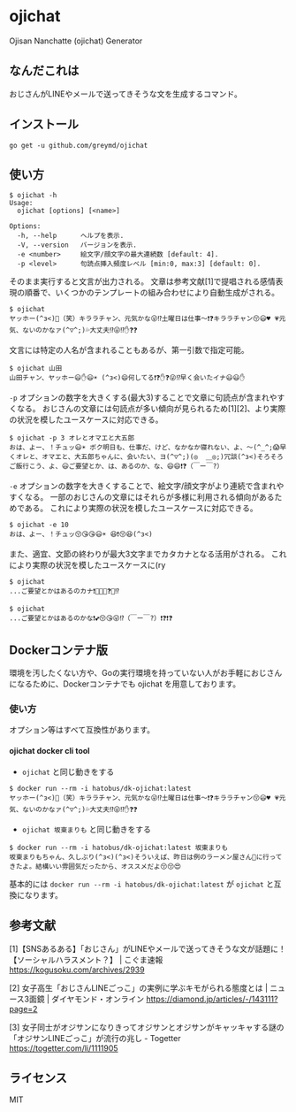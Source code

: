 # ojichat

Ojisan Nanchatte (ojichat) Generator

## なんだこれは
おじさんがLINEやメールで送ってきそうな文を生成するコマンド。

## インストール

```
go get -u github.com/greymd/ojichat
```

## 使い方

```
$ ojichat -h
Usage:
  ojichat [options] [<name>]

Options:
  -h, --help      ヘルプを表示.
  -V, --version   バージョンを表示.
  -e <number>     絵文字/顔文字の最大連続数 [default: 4].
  -p <level>      句読点挿入頻度レベル [min:0, max:3] [default: 0].
```

そのまま実行すると文言が出力される。
文章は参考文献[1]で提唱される感情表現の順番で、いくつかのテンプレートの組み合わせにより自動生成がされる。

```
$ ojichat
ヤッホー(^з<)🎵（笑）キララチャン、元気かな😜⁉️土曜日は仕事〜❗❓キララチャン😚😃♥ 💗元気、ないのかなァ(^▽^;)💦大丈夫⁉😜⁉️✋❓❓
```

文言には特定の人名が含まれることもあるが、第一引数で指定可能。

```
$ ojichat 山田
山田チャン、ヤッホー😃✋😃☀ (^з<)😄何してる❗❓✋❓😜⁉️早く会いたイナ😃😃✋
```

`-p` オプションの数字を大きくする(最大3)することで文章に句読点が含まれやすくなる。
おじさんの文章には句読点が多い傾向が見られるため[1][2]、より実際の状況を模したユースケースに対応できる。


```
$ ojichat -p 3 オレとオマエと大五郎
おは、よー、！チュッ😃☀ ボク明日も、仕事だ、けど、なかなか寝れない、よ、〜(^_^;😱早くオレと、オマエと、大五郎ちゃんに、会いたい、ヨ(^▽^;)(◎  ＿◎;)冗談(^з<)そろそろご飯行こう、よ、😃ご要望とか、は、あるのか、な、😄😄❗❓（￣ー￣?）
```

`-e` オプションの数字を大きくすることで、絵文字/顔文字がより連続で含まれやすくなる。
一部のおじさんの文章にはそれらが多様に利用される傾向があるためである。
これにより実際の状況を模したユースケースに対応できる。

```
$ ojichat -e 10
おは、よー、！チュッ😚😘😘😃☀ 😆❗😚😆(^з<)
```

また、適宜、文節の終わりが最大3文字までカタカナとなる活用がされる。
これにより実際の状況を模したユースケースに(ry

```
$ ojichat
...ご要望とかはあるのカナ❗🎵😆💕❓😜⁉️

$ ojichat
...ご要望とかはあるのかな❗💕😚😘😜⁉️（￣ー￣?）❗❓❗❓
```

## Dockerコンテナ版
環境を汚したくない方や、Goの実行環境を持っていない人がお手軽におじさんになるために、Dockerコンテナでも ojichat を用意しております。

### 使い方
オプション等はすべて互換性があります。

#### ojichat docker cli tool

- `ojichat` と同じ動きをする
```
$ docker run --rm -i hatobus/dk-ojichat:latest 
ヤッホー(^з<)🎵（笑）キララチャン、元気かな😜⁉️土曜日は仕事〜❗❓キララチャン😚😃♥ 💗元気、ないのかなァ(^▽^;)💦大丈夫⁉😜⁉️✋❓❓
```

- `ojichat 坂東まりも` と同じ動きをする
```
$ docker run --rm -i hatobus/dk-ojichat:latest 坂東まりも
坂東まりもちゃん、久しぶり(^з<)(^з<)そういえば、昨日は例のラーメン屋さん🍜に行ってきたよ。結構いい雰囲気だったから、オススメだよ😚😚😍
```

基本的には `docker run --rm -i hatobus/dk-ojichat:latest` が `ojichat` と互換になります。

## 参考文献

[1]【SNSあるある】「おじさん」がLINEやメールで送ってきそうな文が話題に！【ソーシャルハラスメント？】 | こぐま速報
https://kogusoku.com/archives/2939

[2] 女子高生「おじさんLINEごっこ」の実例に学ぶキモがられる態度とは | ニュース3面鏡 | ダイヤモンド・オンライン
https://diamond.jp/articles/-/143111?page=2

[3] 女子同士がオジサンになりきってオジサンとオジサンがキャッキャする謎の「オジサンLINEごっこ」が流行の兆し - Togetter
https://togetter.com/li/1111905

## ライセンス

MIT
